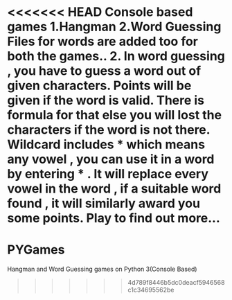 <<<<<<< HEAD
Console based games
1.Hangman
2.Word Guessing 
Files for words are added too for both the games.. 
2.
In word guessing , you have to guess a word out of given characters.
Points will be given if the word is valid.
There is formula for that else you will lost the characters if the word is not there.
Wildcard includes * which means any vowel , you can use it in a word by entering * . It will replace every vowel in the word ,  if a suitable word found , it will similarly award you some points. 
Play to find out more...  
=======
# PYGames
Hangman and Word Guessing games on Python 3(Console Based)
>>>>>>> 4d789f8446b5dc0deacf5946568c1c34695562be
